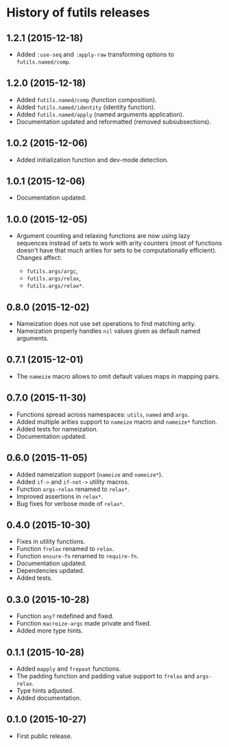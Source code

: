 # History of futils releases

## 1.2.1 (2015-12-18)

- Added `:use-seq` and `:apply-raw` transforming options to `futils.named/comp`.

## 1.2.0 (2015-12-18)

- Added `futils.named/comp` (function composition).
- Added `futils.named/identity` (identity function).
- Added `futils.named/apply` (named arguments application).
- Documentation updated and reformatted (removed subsubsections).

## 1.0.2 (2015-12-06)

- Added initialization function and dev-mode detection.

## 1.0.1 (2015-12-06)

- Documentation updated.

## 1.0.0 (2015-12-05)

- Argument counting and relaxing functions are now using lazy sequences
  instead of sets to work with arity counters (most of functions doesn't have
  that much arities for sets to be computationally efficient). Changes affect:

    - `futils.args/argc`,
    - `futils.args/relax`,
    - `futils.args/relax*`.

## 0.8.0 (2015-12-02)

- Nameization does not use set operations to find matching arity.
- Nameization properly handles `nil` values given as default named arguments.

## 0.7.1 (2015-12-01)

- The `nameize` macro allows to omit default values maps in mapping pairs.

## 0.7.0 (2015-11-30)

- Functions spread across namespaces: `utils`, `named` and `args`.
- Added multiple arities support to `nameize` macro and `nameize*` function.
- Added tests for nameization.
- Documentation updated.

## 0.6.0 (2015-11-05)

- Added nameization support (`nameize` and `nameize*`).
- Added `if->` and `if-not->` utility macros.
- Function `args-relax` renamed to `relax*`.
- Improved assertions in `relax*`.
- Bug fixes for verbose mode of `relax*`.

## 0.4.0 (2015-10-30)

- Fixes in utility functions.
- Function `frelax` renamed to `relax`.
- Function `ensure-fn` renamed to `require-fn`.
- Documentation updated.
- Dependencies updated.
- Added tests.

## 0.3.0 (2015-10-28)

- Function `any?` redefined and fixed.
- Function `macroize-args` made private and fixed.
- Added more type hints.

## 0.1.1 (2015-10-28)

- Added `mapply` and `frepeat` functions.
- The padding function and padding value support to `frelax` and `args-relax`.
- Type hints adjusted.
- Added documentation.

## 0.1.0 (2015-10-27)

- First public release.

